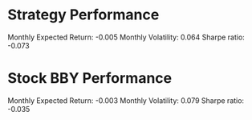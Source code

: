 # Strategy Performance
Monthly Expected Return: -0.005
Monthly Volatility: 0.064
Sharpe ratio: -0.073
# Stock BBY Performance
Monthly Expected Return: -0.003
Monthly Volatility: 0.079
Sharpe ratio: -0.035
